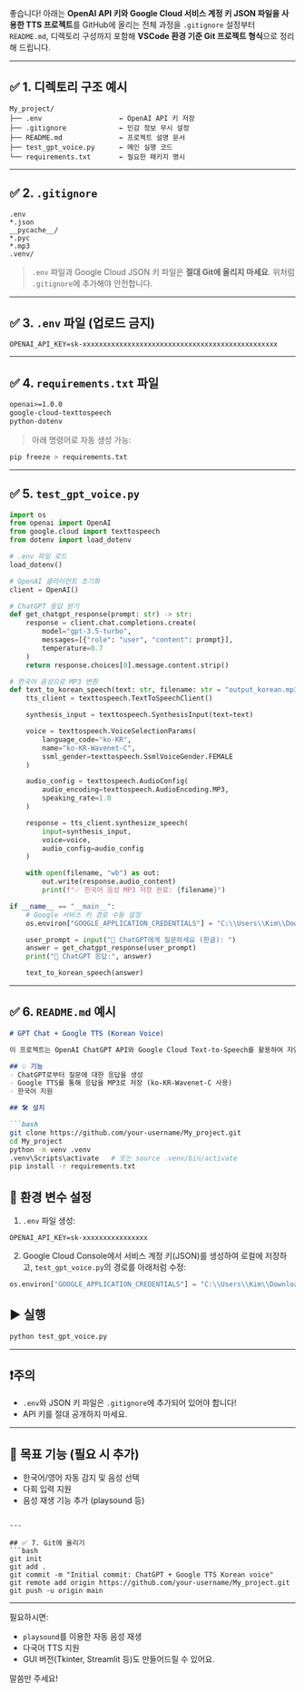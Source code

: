 좋습니다! 아래는 **OpenAI API 키와 Google Cloud 서비스 계정 키 JSON 파일을 사용한 TTS 프로젝트**를 GitHub에 올리는 전체 과정을 `.gitignore` 설정부터 `README.md`, 디렉토리 구성까지 포함해 **VSCode 환경 기준 Git 프로젝트 형식**으로 정리해 드립니다.

---

## ✅ 1. 디렉토리 구조 예시

```
My_project/
├── .env                   ← OpenAI API 키 저장
├── .gitignore             ← 민감 정보 무시 설정
├── README.md              ← 프로젝트 설명 문서
├── test_gpt_voice.py      ← 메인 실행 코드
└── requirements.txt       ← 필요한 패키지 명시
```

---

## ✅ 2. `.gitignore`

```gitignore
.env
*.json
__pycache__/
*.pyc
*.mp3
.venv/
```

> `.env` 파일과 Google Cloud JSON 키 파일은 **절대 Git에 올리지 마세요**. 위처럼 `.gitignore`에 추가해야 안전합니다.

---

## ✅ 3. `.env` 파일 (업로드 금지)

```env
OPENAI_API_KEY=sk-xxxxxxxxxxxxxxxxxxxxxxxxxxxxxxxxxxxxxxxxxxxxxxxx
```

---

## ✅ 4. `requirements.txt` 파일

```txt
openai>=1.0.0
google-cloud-texttospeech
python-dotenv
```

> 아래 명령어로 자동 생성 가능:

```bash
pip freeze > requirements.txt
```

---

## ✅ 5. `test_gpt_voice.py`

```python
import os
from openai import OpenAI
from google.cloud import texttospeech
from dotenv import load_dotenv

# .env 파일 로드
load_dotenv()

# OpenAI 클라이언트 초기화
client = OpenAI()

# ChatGPT 응답 받기
def get_chatgpt_response(prompt: str) -> str:
    response = client.chat.completions.create(
        model="gpt-3.5-turbo",
        messages=[{"role": "user", "content": prompt}],
        temperature=0.7
    )
    return response.choices[0].message.content.strip()

# 한국어 음성으로 MP3 변환
def text_to_korean_speech(text: str, filename: str = "output_korean.mp3"):
    tts_client = texttospeech.TextToSpeechClient()

    synthesis_input = texttospeech.SynthesisInput(text=text)

    voice = texttospeech.VoiceSelectionParams(
        language_code="ko-KR",
        name="ko-KR-Wavenet-C",
        ssml_gender=texttospeech.SsmlVoiceGender.FEMALE
    )

    audio_config = texttospeech.AudioConfig(
        audio_encoding=texttospeech.AudioEncoding.MP3,
        speaking_rate=1.0
    )

    response = tts_client.synthesize_speech(
        input=synthesis_input,
        voice=voice,
        audio_config=audio_config
    )

    with open(filename, "wb") as out:
        out.write(response.audio_content)
        print(f"✅ 한국어 음성 MP3 저장 완료: {filename}")

if __name__ == "__main__":
    # Google 서비스 키 경로 수동 설정
    os.environ["GOOGLE_APPLICATION_CREDENTIALS"] = "C:\\Users\\Kim\\Downloads\\ambient-topic-461211-s1-90ff790bef2f.json"

    user_prompt = input("💬 ChatGPT에게 질문하세요 (한글): ")
    answer = get_chatgpt_response(user_prompt)
    print("🧠 ChatGPT 응답:", answer)

    text_to_korean_speech(answer)
```

---

## ✅ 6. `README.md` 예시

````markdown
# GPT Chat + Google TTS (Korean Voice)

이 프로젝트는 OpenAI ChatGPT API와 Google Cloud Text-to-Speech를 활용하여 자연스러운 한국어 음성(mp3)을 생성합니다.

## 💡 기능
- ChatGPT로부터 질문에 대한 응답을 생성
- Google TTS를 통해 응답을 MP3로 저장 (ko-KR-Wavenet-C 사용)
- 한국어 지원

## 🛠️ 설치

```bash
git clone https://github.com/your-username/My_project.git
cd My_project
python -m venv .venv
.venv\Scripts\activate   # 또는 source .venv/bin/activate
pip install -r requirements.txt
````

## 🔐 환경 변수 설정

1. `.env` 파일 생성:

```
OPENAI_API_KEY=sk-xxxxxxxxxxxxxxxx
```

2. Google Cloud Console에서 서비스 계정 키(JSON)를 생성하여 로컬에 저장하고,
   `test_gpt_voice.py`의 경로를 아래처럼 수정:

```python
os.environ["GOOGLE_APPLICATION_CREDENTIALS"] = "C:\\Users\\Kim\\Downloads\\your-key.json"
```

## ▶️ 실행

```bash
python test_gpt_voice.py
```

---

## ❗주의

* `.env`와 JSON 키 파일은 `.gitignore`에 추가되어 있어야 합니다!
* API 키를 절대 공개하지 마세요.

---

## 🎯 목표 기능 (필요 시 추가)

* 한국어/영어 자동 감지 및 음성 선택
* 다회 입력 지원
* 음성 재생 기능 추가 (playsound 등)

````

---

## ✅ 7. Git에 올리기
```bash
git init
git add .
git commit -m "Initial commit: ChatGPT + Google TTS Korean voice"
git remote add origin https://github.com/your-username/My_project.git
git push -u origin main
````

---

필요하시면:

* `playsound`를 이용한 자동 음성 재생
* 다국어 TTS 지원
* GUI 버전(Tkinter, Streamlit 등)도 만들어드릴 수 있어요.

말씀만 주세요!
